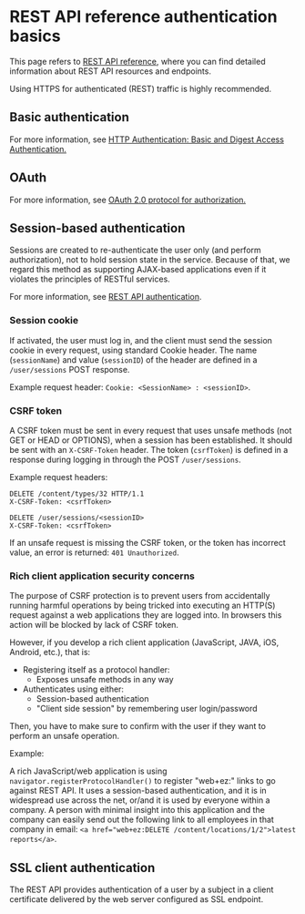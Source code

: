 # REST API reference authentication basics

This page refers to [REST API reference](https://doc.ezplatform.com/rest-api-reference), where you can find detailed information about
REST API resources and endpoints.

Using HTTPS for authenticated (REST) traffic is highly recommended.

## Basic authentication

For more information, see [HTTP Authentication: Basic and Digest Access Authentication.](http://tools.ietf.org/html/rfc2617)

## OAuth

For more information, see [OAuth 2.0 protocol for authorization.](https://oauth.net/2/)

## Session-based authentication

Sessions are created to re-authenticate the user only  (and perform authorization), not to hold session state in the service.
Because of that, we regard this method as supporting AJAX-based applications even if it violates the principles of RESTful services.

For more information, see [REST API authentication](general_rest_usage.md#rest-api-authentication).

### Session cookie

If activated, the user must log in, and the client must send the session cookie in every request, using standard Cookie header.
The name (`sessionName`) and value (`sessionID`) of the header are defined in a `/user/sessions` POST response.

Example request header: `Cookie: <SessionName> : <sessionID>`.

### CSRF token

A CSRF token must be sent in every request that uses unsafe methods (not GET or HEAD or OPTIONS), when a session has been established.
It should be sent with an `X-CSRF-Token` header.
The token (`csrfToken`) is defined in a response during logging in through the POST `/user/sessions`.

Example request headers:

```
DELETE /content/types/32 HTTP/1.1
X-CSRF-Token: <csrfToken>
```

```
DELETE /user/sessions/<sessionID>
X-CSRF-Token: <csrfToken>
```

If an unsafe request is missing the CSRF token, or the token has incorrect value, an error is returned: `401 Unauthorized`.

### Rich client application security concerns

The purpose of CSRF protection is to prevent users from accidentally running harmful operations by being tricked into executing an HTTP(S) request against a web applications they are logged into.
In browsers this action will be blocked by lack of CSRF token.

However, if you develop a rich client application (JavaScript, JAVA, iOS, Android, etc.), that is:

- Registering itself as a protocol handler:
    - Exposes unsafe methods in any way
- Authenticates using either:
    - Session-based authentication
    - "Client side session" by remembering user login/password

Then, you have to make sure to confirm with the user if they want to perform an unsafe operation.

Example: 

A rich JavaScript/web application is using `navigator.registerProtocolHandler()` to register "web+ez:" links to go against REST API.
It uses a session-based authentication, and it is in widespread use across the net, or/and it is used by everyone within a company.
A person with minimal insight into this application and the company can easily send out the following link to all employees in that company in email: 
`<a href="web+ez:DELETE /content/locations/1/2">latest reports</a>`.

## SSL client authentication

The REST API provides authentication of a user by a subject in a client certificate delivered by the web server configured as SSL endpoint.
